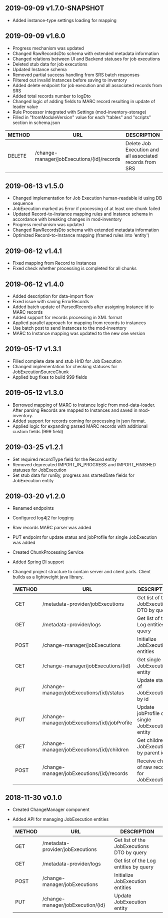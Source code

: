 ## 2019-09-09 v1.7.0-SNAPSHOT
 * Added instance-type settings loading for mapping

## 2019-09-09 v1.6.0
 * Progress mechanism was updated
 * Changed RawRecordsDto schema with extended metadata information
 * Changed relations between UI and Backend statuses for job executions
 * Deleted stub data for job executions
 * Updated Instance schema
 * Removed partial success handling from SRS batch responses
 * Filtered out invalid Instances before saving to inventory
 * Added delete endpoint for job execution and all associated records from SRS
 * Added total records number to logDto
 * Changed logic of adding fields to MARC record resulting in update of leader value
 * Rule Processor integrated with Settings (mod-inventory-storage)
 * Filled in "fromModuleVersion" value for each "tables" and "scripts" section in schema.json
 
 | METHOD |             URL                              | DESCRIPTION                                              |
 |--------|----------------------------------------------|----------------------------------------------------------|
 | DELETE | /change-manager/jobExecutions/{id}/records   | Delete Job Execution and all associated records from SRS |

 
## 2019-06-13 v1.5.0
 * Changed implementation for Job Execution human-readable id using DB sequence
 * JobExecution marked as Error if processing of at least one chunk failed
 * Updated Record-to-Instance mapping rules and Instance schema in accordance with breaking changes in mod-inventory
 * Progress mechanism was updated
 * Changed RawRecordsDto schema with extended metadata information
 * Optimized Record-to-Instance mapping (framed rules into 'entity')

## 2019-06-12 v1.4.1
 * Fixed mapping from Record to Instances
 * Fixed check whether processing is completed for all chunks

## 2019-06-12 v1.4.0
 * Added description for data-import flow
 * Fixed issue with saving ErrorRecords
 * Added batch update of ParsedRecords after assigning Instance id to MARC records
 * Added support for records processing in XML format
 * Applied parallel approach for mapping from records to instances
 * Use batch post to send Instances to the mod-inventory
 * MARC to Instance mapping was updated to the new one version 

## 2019-05-17 v1.3.1
 * Filled complete date and stub HrID for Job Execution
 * Changed implementation for checking statuses for JobExecutionSourceChunk
 * Applied bug fixes to build 999 fields
 
## 2019-05-12 v1.3.0
 * Borrowed mapping of MARC to Instance logic from mod-data-loader. After parsing Records are mapped to Instances and saved in mod-inventory.
 * Added support for records coming for processing in json format.
 * Applied logic for expanding parsed MARC records with additional custom fields (999 field)

## 2019-03-25 v1.2.1
 * Set required recordType field for the Record entity
 * Removed deprecated IMPORT_IN_PROGRESS and IMPORT_FINISHED statuses for JobExecution
 * Set stub data for runBy, progress ans startedDate fields for JobExecution entity

## 2019-03-20 v1.2.0
 * Renamed endpoints
 * Configured log4j2 for logging
 * Raw records MARC parser was added
 * PUT endpoint for update status and jobProfile for single JobExecution was added
 * Created ChunkProcessing Service
 * Added Spring DI support
 * Changed project structure to contain server and client parts. Client builds as a lightweight java library.

   | METHOD |             URL                               | DESCRIPTION                                        |
   |--------|-----------------------------------------------|----------------------------------------------------|
   | GET    | /metadata-provider/jobExecutions              | Get list of the JobExecutions DTO by query         |
   | GET    | /metadata-provider/logs                       | Get list of the Log entities by query              |
   | POST   | /change-manager/jobExecutions                 | Initialize JobExecution entities                   |
   | GET    | /change-manager/jobExecutions/{id}            | Get single JobExecution entity                     |
   | PUT    | /change-manager/jobExecutions/{id}/status     | Update status of JobExecution by id                |
   | PUT    | /change-manager/jobExecutions/{id}/jobProfile | Update jobProfile of single JobExecution entity    |
   | GET    | /change-manager/jobExecutions/{id}/children   | Get children JobExecutions by parent id            |
   | POST   | /change-manager/jobExecutions/{id}/records    | Receive chunk of raw records for JobExecution      |

## 2018-11-30 v0.1.0
 * Created ChangeManager component
 * Added API for managing JobExecution entities

   | METHOD |             URL                   | DESCRIPTION                                        |
   |--------|-----------------------------------|----------------------------------------------------|
   | GET    | /metadata-provider/jobExecutions  | Get list of the JobExecutions DTO by query         |
   | GET    | /metadata-provider/logs           | Get list of the Log entities by query              |
   | POST   | /change-manager/jobExecutions     | Initialize JobExecution entities                   |
   | PUT    | /change-manager/jobExecution/{id} | Update JobExecution entity                         |
